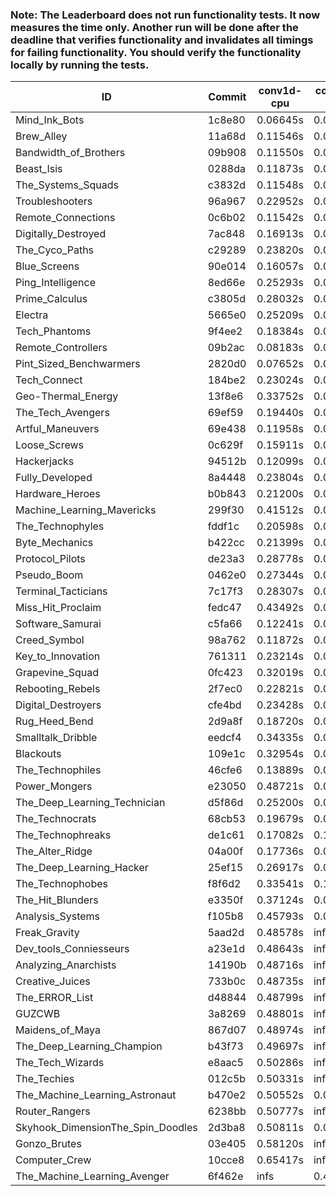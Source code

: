 ### Note: The Leaderboard does not run functionality tests. It now measures the time only. Another run will be done after the deadline that verifies functionality and invalidates all timings for failing functionality. You should verify the functionality locally by running the tests.

|ID|Commit|conv1d-cpu|conv1d-gpu|DWSPConv2D-gpu|gemm-gpu|avg|
|-|-|-|-|-|-|-|
|Mind_Ink_Bots|1c8e80|0.06645s|0.06551s|3.08837s|1.93011s|1.28761s|
|Brew_Alley|11a68d|0.11546s|0.04613s|3.08149s|1.92267s|1.29144s|
|Bandwidth_of_Brothers|09b908|0.11550s|0.06690s|3.06726s|1.92825s|1.29448s|
|Beast_Isis|0288da|0.11873s|0.08940s|3.12081s|1.87710s|1.30151s|
|The_Systems_Squads|c3832d|0.11548s|0.04380s|3.13327s|1.92407s|1.30416s|
|Troubleshooters|96a967|0.22952s|0.05969s|3.08065s|1.84828s|1.30454s|
|Remote_Connections|0c6b02|0.11542s|0.04659s|3.13775s|1.92767s|1.30686s|
|Digitally_Destroyed|7ac848|0.16913s|0.06379s|3.07846s|1.92606s|1.30936s|
|The_Cyco_Paths|c29289|0.23820s|0.07487s|3.06699s|1.89663s|1.31917s|
|Blue_Screens|90e014|0.16057s|0.06234s|3.03487s|2.02617s|1.32099s|
|Ping_Intelligence|8ed66e|0.25293s|0.05710s|3.06947s|1.92619s|1.32642s|
|Prime_Calculus|c3805d|0.28032s|0.08083s|3.06103s|1.91651s|1.33467s|
|Electra|5665e0|0.25209s|0.06401s|3.10539s|1.92896s|1.33761s|
|Tech_Phantoms|9f4ee2|0.18384s|0.08647s|3.08379s|2.04037s|1.34862s|
|Remote_Controllers|09b2ac|0.08183s|0.04677s|3.34050s|1.96274s|1.35796s|
|Pint_Sized_Benchwarmers|2820d0|0.07652s|0.05582s|3.05905s|2.24910s|1.36012s|
|Tech_Connect|184be2|0.23024s|0.06742s|3.03933s|2.10583s|1.36071s|
|Geo-Thermal_Energy|13f8e6|0.33752s|0.07166s|3.09380s|1.94729s|1.36257s|
|The_Tech_Avengers|69ef59|0.19440s|0.06479s|3.32207s|1.88101s|1.36557s|
|Artful_Maneuvers|69e438|0.11958s|0.07618s|3.27230s|2.07646s|1.38613s|
|Loose_Screws|0c629f|0.15911s|0.07426s|3.33965s|2.04723s|1.40506s|
|Hackerjacks|94512b|0.12099s|0.06468s|3.33556s|2.10919s|1.40760s|
|Fully_Developed|8a4448|0.23804s|0.06405s|3.17057s|2.25435s|1.43175s|
|Hardware_Heroes|b0b843|0.21200s|0.07565s|3.05167s|2.43920s|1.44463s|
|Machine_Learning_Mavericks|299f30|0.41512s|0.07158s|3.08579s|2.20929s|1.44545s|
|The_Technophyles|fddf1c|0.20598s|0.04146s|3.36840s|2.27367s|1.47238s|
|Byte_Mechanics|b422cc|0.21399s|0.06943s|3.40455s|2.52140s|1.55234s|
|Protocol_Pilots|de23a3|0.28778s|0.07780s|3.81231s|2.27396s|1.61296s|
|Pseudo_Boom|0462e0|0.27344s|0.06638s|3.74267s|2.40184s|1.62108s|
|Terminal_Tacticians|7c17f3|0.28307s|0.07429s|4.05411s|2.15508s|1.64164s|
|Miss_Hit_Proclaim|fedc47|0.43492s|0.08307s|3.73275s|2.39023s|1.66024s|
|Software_Samurai|c5fa66|0.12241s|0.05104s|3.77947s|2.78317s|1.68403s|
|Creed_Symbol|98a762|0.11872s|0.05859s|4.03727s|2.57677s|1.69784s|
|Key_to_Innovation|761311|0.23214s|0.05974s|4.10995s|2.63155s|1.75835s|
|Grapevine_Squad|0fc423|0.32019s|0.08278s|4.10287s|2.56074s|1.76665s|
|Rebooting_Rebels|2f7ec0|0.22821s|0.08269s|4.05918s|2.72722s|1.77432s|
|Digital_Destroyers|cfe4bd|0.23428s|0.08157s|4.04768s|2.75829s|1.78045s|
|Rug_Heed_Bend|2d9a8f|0.18720s|0.05568s|4.02959s|2.85635s|1.78221s|
|Smalltalk_Dribble|eedcf4|0.34335s|0.08241s|4.04898s|2.67351s|1.78706s|
|Blackouts|109e1c|0.32954s|0.08285s|4.15145s|2.95998s|1.88096s|
|The_Technophiles|46cfe6|0.13889s|0.06480s|3.06298s|4.79924s|2.01648s|
|Power_Mongers|e23050|0.48721s|0.04613s|3.12414s|4.59282s|2.06257s|
|The_Deep_Learning_Technician|d5f86d|0.25200s|0.06620s|3.48451s|4.52329s|2.08150s|
|The_Technocrats|68cb53|0.19679s|0.08514s|3.17269s|6.01907s|2.36842s|
|The_Technophreaks|de1c61|0.17082s|0.13906s|infs|1.96428s|infs|
|The_Alter_Ridge|04a00f|0.17736s|0.07552s|infs|4.63628s|infs|
|The_Deep_Learning_Hacker|25ef15|0.26917s|0.07313s|infs|4.96404s|infs|
|The_Technophobes|f8f6d2|0.33541s|0.18802s|infs|1.94379s|infs|
|The_Hit_Blunders|e3350f|0.37124s|0.06547s|infs|4.92189s|infs|
|Analysis_Systems|f105b8|0.45793s|0.04605s|infs|infs|infs|
|Freak_Gravity|5aad2d|0.48578s|infs|infs|4.62835s|infs|
|Dev_tools_Conniesseurs|a23e1d|0.48643s|infs|infs|4.62742s|infs|
|Analyzing_Anarchists|14190b|0.48716s|infs|infs|4.63755s|infs|
|Creative_Juices|733b0c|0.48735s|infs|infs|4.63752s|infs|
|The_ERROR_List|d48844|0.48799s|infs|infs|4.62207s|infs|
|GUZCWB|3a8269|0.48801s|infs|infs|4.63035s|infs|
|Maidens_of_Maya|867d07|0.48974s|infs|infs|4.62323s|infs|
|The_Deep_Learning_Champion|b43f73|0.49697s|infs|infs|4.78914s|infs|
|The_Tech_Wizards|e8aac5|0.50286s|infs|infs|4.69492s|infs|
|The_Techies|012c5b|0.50331s|infs|infs|4.76201s|infs|
|The_Machine_Learning_Astronaut|b470e2|0.50552s|0.09943s|3.67639s|infs|infs|
|Router_Rangers|6238bb|0.50777s|infs|infs|4.78600s|infs|
|Skyhook_DimensionThe_Spin_Doodles|2d3ba8|0.50811s|0.06760s|infs|2.45342s|infs|
|Gonzo_Brutes|03e405|0.58120s|infs|infs|4.98905s|infs|
|Computer_Crew|10cce8|0.65417s|infs|infs|5.20455s|infs|
|The_Machine_Learning_Avenger|6f462e|infs|0.45424s|infs|4.84155s|infs|
